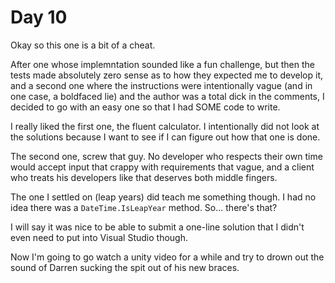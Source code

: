 ﻿# Day 10

Okay so this one is a bit of a cheat.

After one whose implemntation sounded like a fun challenge, but then the tests made absolutely zero sense as to how they expected me to develop it, and a second one where the instructions were intentionally vague (and in one case, a boldfaced lie) and the author was a total dick in the comments, I decided to go with an easy one so that I had SOME code to write.

I really liked the first one, the fluent calculator. I intentionally did not look at the solutions because I want to see if I can figure out how that one is done.

The second one, screw that guy. No developer who respects their own time would accept input that crappy with requirements that vague, and a client who treats his developers like that deserves both middle fingers.

The one I settled on (leap years) did teach me something though. I had no idea there was a `DateTime.IsLeapYear` method. So... there's that? 

I will say it was nice to be able to submit a one-line solution that I didn't even need to put into Visual Studio though.

Now I'm going to go watch a unity video for a while and try to drown out the sound of Darren sucking the spit out of his new braces.